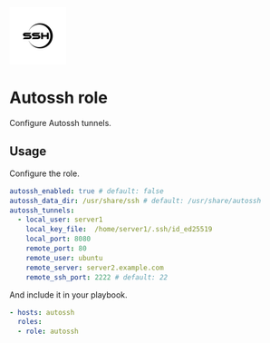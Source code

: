 <img src="/logos/autossh.png" alt="ssh logo" width="100" height="100">

# Autossh role

Configure Autossh tunnels.

## Usage

Configure the role.

```yml
autossh_enabled: true # default: false
autossh_data_dir: /usr/share/ssh # default: /usr/share/autossh
autossh_tunnels:
  - local_user: server1
    local_key_file:  /home/server1/.ssh/id_ed25519
    local_port: 8080
    remote_port: 80
    remote_user: ubuntu
    remote_server: server2.example.com
    remote_ssh_port: 2222 # default: 22
```

And include it in your playbook.

```yml
- hosts: autossh
  roles:
  - role: autossh
```

